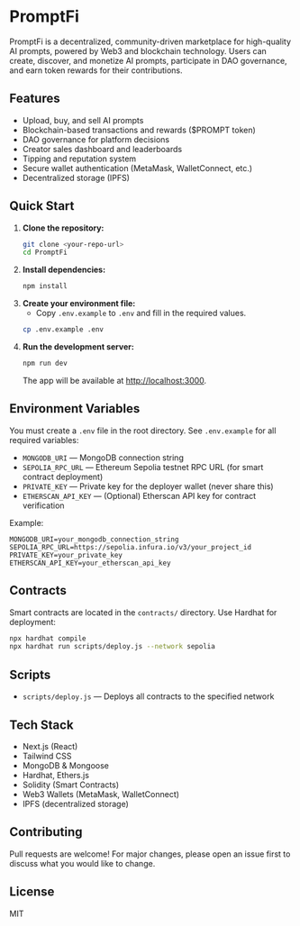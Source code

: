 # PromptFi

PromptFi is a decentralized, community-driven marketplace for high-quality AI prompts, powered by Web3 and blockchain technology. Users can create, discover, and monetize AI prompts, participate in DAO governance, and earn token rewards for their contributions.

## Features
- Upload, buy, and sell AI prompts
- Blockchain-based transactions and rewards ($PROMPT token)
- DAO governance for platform decisions
- Creator sales dashboard and leaderboards
- Tipping and reputation system
- Secure wallet authentication (MetaMask, WalletConnect, etc.)
- Decentralized storage (IPFS)

## Quick Start

1. **Clone the repository:**
   ```bash
   git clone <your-repo-url>
   cd PromptFi
   ```
2. **Install dependencies:**
   ```bash
   npm install
   ```
3. **Create your environment file:**
   - Copy `.env.example` to `.env` and fill in the required values.
   ```bash
   cp .env.example .env
   ```
4. **Run the development server:**
   ```bash
   npm run dev
   ```
   The app will be available at [http://localhost:3000](http://localhost:3000).

## Environment Variables

You must create a `.env` file in the root directory. See `.env.example` for all required variables:

- `MONGODB_URI` — MongoDB connection string
- `SEPOLIA_RPC_URL` — Ethereum Sepolia testnet RPC URL (for smart contract deployment)
- `PRIVATE_KEY` — Private key for the deployer wallet (never share this)
- `ETHERSCAN_API_KEY` — (Optional) Etherscan API key for contract verification

Example:
```env
MONGODB_URI=your_mongodb_connection_string
SEPOLIA_RPC_URL=https://sepolia.infura.io/v3/your_project_id
PRIVATE_KEY=your_private_key
ETHERSCAN_API_KEY=your_etherscan_api_key
```

## Contracts
Smart contracts are located in the `contracts/` directory. Use Hardhat for deployment:
```bash
npx hardhat compile
npx hardhat run scripts/deploy.js --network sepolia
```

## Scripts
- `scripts/deploy.js` — Deploys all contracts to the specified network

## Tech Stack
- Next.js (React)
- Tailwind CSS
- MongoDB & Mongoose
- Hardhat, Ethers.js
- Solidity (Smart Contracts)
- Web3 Wallets (MetaMask, WalletConnect)
- IPFS (decentralized storage)

## Contributing
Pull requests are welcome! For major changes, please open an issue first to discuss what you would like to change.

## License
MIT 
